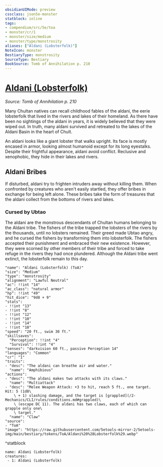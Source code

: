 ```yaml
---
obsidianUIMode: preview
cssclass: json5e-monster
statblock: inline
tags:
- compendium/src/5e/toa
- monster/cr/1
- monster/size/medium
- monster/type/monstrosity
aliases: ["Aldani (Lobsterfolk)"]
NoteIcon: monster
BestiaryType: monstrosity
SourceType: Bestiary
BookSource: Tomb of Annihilation p. 210
---
```

# [Aldani (Lobsterfolk)](2-Mechanics\CLI\bestiary\monstrosity/aldani-lobsterfolk-toa.md)
*Source: Tomb of Annihilation p. 210*  

Many Chultan natives can recall childhood fables of the aldani, the eerie lobsterfolk that lived in the rivers and lakes of their homeland. As there have been no sightings of the aldani in years, it is widely believed that they were wiped out. In truth, many aldani survived and retreated to the lakes of the Aldani Basin in the heart of Chult.

An aldani looks like a giant lobster that walks upright. Its face is mostly encased in armor, looking almost humanoid except for its long eyestalks. Despite their frightful appearance, aldani avoid conflict. Reclusive and xenophobic, they hide in their lakes and rivers.

## Aldani Bribes

If disturbed, aldani try to frighten intruders away without killing them. When confronted by creatures who aren't easily startled, they offer bribes in exchange for being left alone. These bribes take the form of treasures that the aldani collect from the bottoms of rivers and lakes.

### Cursed by Ubtao

 The aldani are the monstrous descendants of Chultan humans belonging to the Aldani tribe. The fishers of the tribe trapped the lobsters of the rivers by the thousands, until no lobsters remained. Their greed made Ubtao angry, and he cursed the fishers by transforming them into lobsterfolk. The fishers accepted their punishment and embraced their new existence. However, they were scorned by other members of their tribe and forced to take refuge in the rivers they had once plundered. Although the Aldani tribe went extinct, the lobsterfolk remain to this day.

```statblock
"name": "Aldani (Lobsterfolk) (ToA)"
"size": "Medium"
"type": "monstrosity"
"alignment": "Lawful Neutral"
"ac": !!int "14"
"ac_class": "natural armor"
"hp": !!int "49"
"hit_dice": "9d8 + 9"
"stats":
- !!int "13"
- !!int "8"
- !!int "12"
- !!int "10"
- !!int "14"
- !!int "10"
"speed": "20 ft., swim 30 ft."
"skillsaves":
  "Perception": !!int "4"
  "Survival": !!int "4"
"senses": "darkvision 60 ft., passive Perception 14"
"languages": "Common"
"cr": "1"
"traits":
- "desc": "The aldani can breathe air and water."
  "name": "Amphibious"
"actions":
- "desc": "The aldani makes two attacks with its claws."
  "name": "Multiattack"
- "desc": "Melee Weapon Attack: +3 to hit, reach 5 ft., one target. Hit: 5 (1d8\
    \ + 1) slashing damage, and the target is [grappled](/2-Mechanics/CLI/rules/conditions.md#grappled)\
    \ (escape DC 11). The aldani has two claws, each of which can grapple only one\
    \ target."
  "name": "Claw"
"source":
- "ToA"
"image": "https://raw.githubusercontent.com/5etools-mirror-2/5etools-img/main/bestiary/tokens/ToA/Aldani%20%28Lobsterfolk%29.webp"
```
^statblock

```encounter-table
name: Aldani (Lobsterfolk)
creatures:
 - 1: Aldani (Lobsterfolk)
```